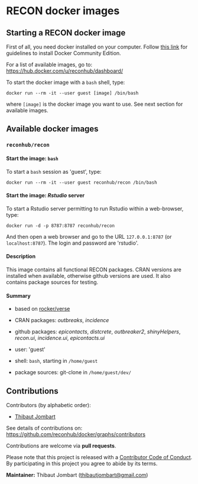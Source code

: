
RECON docker images
===================


Starting a RECON docker image
-----------------------------

First of all, you need docker installed on your computer. Follow [this
link](https://www.docker.com/community-edition#/download) for guidelines to
install Docker Community Edition.


For a list of available images, go to:
https://hub.docker.com/u/reconhub/dashboard/


To start the docker image with a `bash` shell, type:
```
docker run --rm -it --user guest [image] /bin/bash
```

where `[image]` is the docker image you want to use. See next section for
available images.



Available docker images
-----------------------

### `reconhub/recon`

#### Start the image: `bash`

To start a `bash` session as 'guest', type:
```
docker run --rm -it --user guest reconhub/recon /bin/bash
```

#### Start the image: *Rstudio* server

To start a Rstudio server permitting to run Rstudio within a web-browser, type:
```
docker run -d -p 8787:8787 reconhub/recon
```

And then open a web browser and go to the URL `127.0.0.1:8787` (or
`localhost:8787`). The login and password are 'rstudio'.



#### Description

This image contains all functional RECON packages. CRAN versions are installed
when available, otherwise github versions are used. It also contains package
sources for testing.



#### Summary

- based on [rocker/verse](https://hub.docker.com/r/rocker/tidyverse/)

- CRAN packages: *outbreaks*, *incidence*

- github packages: *epicontacts*, *distcrete*, *outbreaker2*, *shinyHelpers*,
*recon.ui*, *incidence.ui*, *epicontacts.ui*

- user: 'guest'

- shell: `bash`, starting in `/home/guest`

- package sources: git-clone in `/home/guest/dev/`





Contributions
-------------

Contributors (by alphabetic order):
- [Thibaut Jombart](https://github.com/thibautjombart)

See details of contributions on:
<br>
https://github.com/reconhub/docker/graphs/contributors


Contributions are welcome via **pull requests**.

Please note that this project is released with a [Contributor Code of
Conduct](CONDUCT.md). By participating in this project you agree to abide by its
terms.

**Maintainer:** Thibaut Jombart (thibautjombart@gmail.com)
